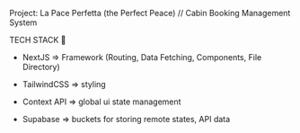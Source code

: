 Project: La Pace Perfetta (the Perfect Peace) // Cabin Booking Management System

TECH STACK 🚀

* NextJS => Framework (Routing, Data Fetching, Components, File Directory)

* TailwindCSS => styling

* Context API => global ui state management

* Supabase => buckets for storing remote states, API data
